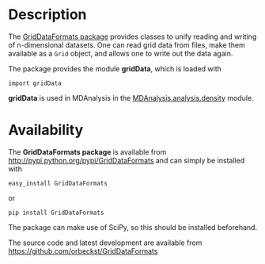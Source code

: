 # Description #

The [GridDataFormats package](http://pypi.python.org/pypi/GridDataFormats) provides classes to unify reading and writing of n-dimensional datasets. One can read grid data from files, make them available as a `Grid` object, and allows one to write out the data again.

The package provides the module **gridData**, which is loaded with
```
import gridData
```

**gridData** is used in MDAnalysis in the [MDAnalysis.analysis.density](http://mdanalysis.googlecode.com/git/package/doc/html/documentation_pages/analysis/density.html) module.


# Availability #

The **GridDataFormats package** is available from http://pypi.python.org/pypi/GridDataFormats and can simply be installed with
```
easy_install GridDataFormats
```
or
```
pip install GridDataFormats
```

The package can make use of SciPy, so this should be installed beforehand.

The source code and latest development are available from https://github.com/orbeckst/GridDataFormats